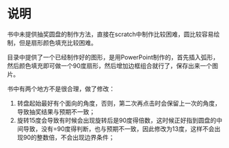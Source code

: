 # 说明

书中未提供抽奖圆盘的制作方法，直接在scratch中制作比较困难，圆比较容易绘制，但是扇形颜色填充比较困难。


目录中提供了一个已经制作好的图形，是用PowerPoint制作的，首先插入弧形，然后颜色填充即可做一个90度扇形，然后增加边框组合就行了，保存出来一个图片。


书中有两个地方不是很合理，做了修改：

1. 转盘起始最好有个面向的角度，否则，第二次再点击时会保留上一次的角度，导致抽奖结果与预期不一致；
2. 旋转15度会导致有时候会出现旋转后是90度得倍数，这时候正好指到圆盘的中间导致，没有=90度得判断，也与预期不一致，因此修改为13度，这样不会出现90的整数倍，不会出现边界条件；
